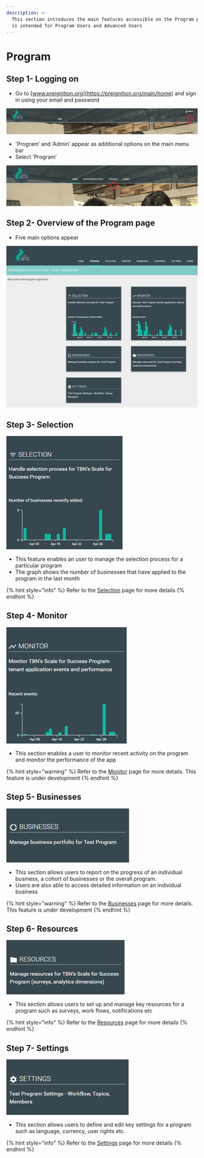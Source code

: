 ```yaml
---
description: >-
  This section introduces the main features accessible on the Program page. It
  is intended for Program Users and Advanced Users
---
```


# Program

## Step 1- Logging on

* Go to [www.preignition.org](https://preignition.org/main/home) and sign in using your email and password

![Arrow shows where to sign in](../../.gitbook/assets/image-10.png)

* 'Program’ and ‘Admin’ appear as additional options on the main menu bar
* Select ‘Program’

![](../../.gitbook/assets/image%20%2832%29.png)

## Step 2- Overview of the Program page

* Five main options appear 

![](../../.gitbook/assets/image%20%2830%29.png)

## Step 3- Selection

![Entry point for managing the selection process](../../.gitbook/assets/image-35.png)

* This feature enables an user to manage the selection process for a particular program
* The graph shows the number of businesses that have applied to the program in the last month

{% hint style="info" %}
Refer to the [Selection](https://program-user-docs.preignition.org/~/edit/drafts/-LFMZVONed2CdhnKStAa/users-program-and-advanced/portfolio/selection) page for more details
{% endhint %}

## Step 4- Monitor

![Entry point for monitoring activity on the program](../../.gitbook/assets/image-48.png)

* This section enables a user to monitor recent activity on the program and monitor the performance of the app

{% hint style="warning" %}
Refer to the [Monitor](https://program-user-docs.preignition.org/~/edit/drafts/-LFMZVONed2CdhnKStAa/users-program-and-advanced/portfolio/monitor) page for more details. This feature is under development
{% endhint %}

## Step 5- Businesses

![Entry point for reporting](../../.gitbook/assets/image-23.png)

* This section allows users to report on the progress of an individual business, a cohort of businesses or the overall program.
* Users are also able to access detailed information on an individual business

{% hint style="warning" %}
Refer to the [Businesses](https://program-user-docs.preignition.org/~/edit/drafts/-LFMdC8NivIZ5vp84-LV/users-program-and-advanced/portfolio/businesses) page for more details. This feature is under development
{% endhint %}

## Step 6- Resources

![Entry point for managing program resources](../../.gitbook/assets/image-32.png)

* This section allows users to set up and manage key resources for a program such as surveys, work flows, notifications etc

{% hint style="info" %}
Refer to the [Resources](https://program-user-docs.preignition.org/~/edit/drafts/-LFMdc07T0abKnScvt2c/users-program-and-advanced/portfolio) page for more details
{% endhint %}

## Step 7- Settings

![Entry point for managing a program&apos;s settings](../../.gitbook/assets/image-44.png)

* This section allows users to define and edit key settings for a program such as language, currency, user rights etc.

{% hint style="info" %}
Refer to the [Settings](https://program-user-docs.preignition.org/~/edit/drafts/-LFMdc07T0abKnScvt2c/users-program-and-advanced/portfolio/settings) page for more details
{% endhint %}



